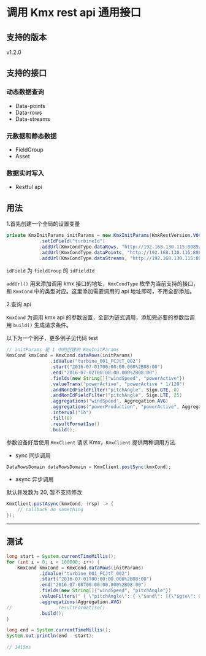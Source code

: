 # 调用 Kmx rest api 通用接口

## 支持的版本

v1.2.0

## 支持的接口

### 动态数据查询

- Data-points
- Data-rows
- Data-streams

### 元数据和静态数据

- FieldGroup
- Asset

### 数据实时写入

- Restful api

## 用法

1.首先创建一个全局的设置变量

```java
private KmxInitParams initParams = new KmxInitParams(KmxRestVersion.V040)
            .setIdField("turbineId")
            .addUrl(KmxCondType.dataRows, "http://192.168.130.115:8089/data-service/v4/data-rows")
            .addUrl(KmxCondType.dataPoints, "http://192.168.130.115:8089/data-service/v4/data-points")
            .addUrl(KmxCondType.dataStreams, "http://192.168.130.115:8089/data-service/v4/data-streams");
```

`idField` 为 `fieldGroup` 的 `idFieldId`

`addUrl()` 用来添加调用 kmx 接口的地址，`KmxCondType` 枚举为当前支持的接口，和 `KmxCond` 中的类型对应。这里添加需要调用的 api 地址即可，不用全部添加。

2.查询 api

`KmxCond` 为调用 kmx api 的参数设置，全部为链式调用，添加完必要的参数后调用 `build()` 生成请求条件。

以下为一个例子，更多例子见代码 test

```java
// initParams 是 1 中的创建的 KmxInitParams
KmxCond kmxCond = KmxCond.dataRows(initParams)
                .idValue("turbine_001_FCJtT_002")
                .start("2016-07-01T00:00:00.000%2B08:00")
                .end("2016-07-02T00:00:00.000%2B08:00")
                .fields(new String[]{"windSpeed", "powerActive"})
                .valueTrans("powerActive", "powerActive * 1/120")
                .andNonIdFieldFilter("pitchAngle", Sign.GTE, 0)
                .andNonIdFieldFilter("pitchAngle", Sign.LTE, 25)
                .aggregations("windSpeed", Aggregation.AVG)
                .aggregations("powerProduction", "powerActive", Aggregation.AVG)
                .interval("1h")
                .fill(0)
                .resultFormatIso()
                .build();
```

参数设备好后使用 `KmxClient` 请求 Kmx，`KmxClient` 提供两种调用方法. 

- sync 同步调用

```java
DataRowsDomain dataRowsDomain = KmxClient.postSync(kmxCond);
```

- async 异步调用

默认并发数为 20, 暂不支持修改

```java
KmxClient.postAsync(kmxCond, (rsp) -> {
    // callback do something
});
```

---

## 测试
```java
long start = System.currentTimeMillis();
for (int i = 0; i < 100000; i++) {
    KmxCond kmxCond = KmxCond.dataRows(initParams)
            .idValue("turbine_001_FCJtT_002")
            .start("2016-07-01T00:00:00.000%2B08:00")
            .end("2016-07-08T00:00:00.000%2B08:00")
            .fields(new String[]{"windSpeed", "pitchAngle"})
            .valueFilters(" { \"pitchAngle\": { \"$and\": [{\"$gte\": 0}, {\"$lte\": 25}] } }")
            .aggregations(Aggregation.AVG)
//                .resultFormatIso()
            .build();
}

long end = System.currentTimeMillis();
System.out.println(end - start);
        
// 1415ms
```
